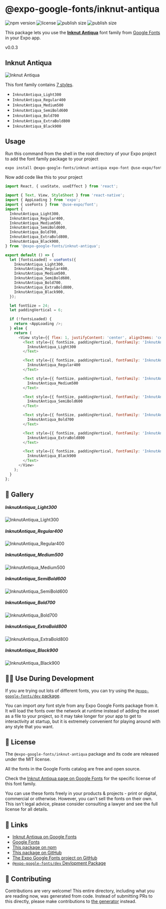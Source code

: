 # @expo-google-fonts/inknut-antiqua

![npm version](https://flat.badgen.net/npm/v/@expo-google-fonts/inknut-antiqua)
![license](https://flat.badgen.net/github/license/expo/google-fonts)
![publish size](https://flat.badgen.net/packagephobia/install/@expo-google-fonts/inknut-antiqua)
![publish size](https://flat.badgen.net/packagephobia/publish/@expo-google-fonts/inknut-antiqua)

This package lets you use the [**Inknut Antiqua**](https://fonts.google.com/specimen/Inknut+Antiqua) font family from [Google Fonts](https://fonts.google.com/) in your Expo app.

v0.0.3

## Inknut Antiqua

![Inknut Antiqua](./font-family.png)

This font family contains [7 styles](#-gallery).

- `InknutAntiqua_Light300`
- `InknutAntiqua_Regular400`
- `InknutAntiqua_Medium500`
- `InknutAntiqua_SemiBold600`
- `InknutAntiqua_Bold700`
- `InknutAntiqua_ExtraBold800`
- `InknutAntiqua_Black900`

## Usage

Run this command from the shell in the root directory of your Expo project to add the font family package to your project
```sh
expo install @expo-google-fonts/inknut-antiqua expo-font @use-expo/font
```

Now add code like this to your project
```js
import React, { useState, useEffect } from 'react';

import { Text, View, StyleSheet } from 'react-native';
import { AppLoading } from 'expo';
import { useFonts } from '@use-expo/font';
import {
  InknutAntiqua_Light300,
  InknutAntiqua_Regular400,
  InknutAntiqua_Medium500,
  InknutAntiqua_SemiBold600,
  InknutAntiqua_Bold700,
  InknutAntiqua_ExtraBold800,
  InknutAntiqua_Black900,
} from '@expo-google-fonts/inknut-antiqua';

export default () => {
  let [fontsLoaded] = useFonts({
    InknutAntiqua_Light300,
    InknutAntiqua_Regular400,
    InknutAntiqua_Medium500,
    InknutAntiqua_SemiBold600,
    InknutAntiqua_Bold700,
    InknutAntiqua_ExtraBold800,
    InknutAntiqua_Black900,
  });

  let fontSize = 24;
  let paddingVertical = 6;

  if (!fontsLoaded) {
    return <AppLoading />;
  } else {
    return (
      <View style={{ flex: 1, justifyContent: 'center', alignItems: 'center' }}>
        <Text style={{ fontSize, paddingVertical, fontFamily: 'InknutAntiqua_Light300' }}>
          InknutAntiqua_Light300
        </Text>

        <Text style={{ fontSize, paddingVertical, fontFamily: 'InknutAntiqua_Regular400' }}>
          InknutAntiqua_Regular400
        </Text>

        <Text style={{ fontSize, paddingVertical, fontFamily: 'InknutAntiqua_Medium500' }}>
          InknutAntiqua_Medium500
        </Text>

        <Text style={{ fontSize, paddingVertical, fontFamily: 'InknutAntiqua_SemiBold600' }}>
          InknutAntiqua_SemiBold600
        </Text>

        <Text style={{ fontSize, paddingVertical, fontFamily: 'InknutAntiqua_Bold700' }}>
          InknutAntiqua_Bold700
        </Text>

        <Text style={{ fontSize, paddingVertical, fontFamily: 'InknutAntiqua_ExtraBold800' }}>
          InknutAntiqua_ExtraBold800
        </Text>

        <Text style={{ fontSize, paddingVertical, fontFamily: 'InknutAntiqua_Black900' }}>
          InknutAntiqua_Black900
        </Text>
      </View>
    );
  }
};

```

## 🔡 Gallery

##### InknutAntiqua_Light300
![InknutAntiqua_Light300](./8fae03035a8fb6772fc7bcac683c4a01747a3902ede69b6897be980d35cd3c42.ttf.png)

##### InknutAntiqua_Regular400
![InknutAntiqua_Regular400](./bad6e7b6f2580d3870d5242c04a7edbb0712500e639570759d1b76b16ad225af.ttf.png)

##### InknutAntiqua_Medium500
![InknutAntiqua_Medium500](./f7bad3658649b817553e3c3a1e3b75b8b1c2f93af24d3ee0c2f491f13695cee4.ttf.png)

##### InknutAntiqua_SemiBold600
![InknutAntiqua_SemiBold600](./4249a7edc9acfbbb46d50638be038427a109d75df9478fd696a6d61ac2c6262b.ttf.png)

##### InknutAntiqua_Bold700
![InknutAntiqua_Bold700](./ed4800a911bc4a319bbb68949167b0e0c9149ae4542444b3643b0949f21dbebb.ttf.png)

##### InknutAntiqua_ExtraBold800
![InknutAntiqua_ExtraBold800](./58f6a2abd44b4a7ba81f42611ec481c40e08bed9129fec6f638b2dca583bf20d.ttf.png)

##### InknutAntiqua_Black900
![InknutAntiqua_Black900](./068486e18282d9c5300c186834bd1a055d1d4d2697ac3498756bc41e999b676b.ttf.png)


## 👩‍💻 Use During Development

If you are trying out lots of different fonts, you can try using the [`@expo-google-fonts/dev` package](https://github.com/expo/google-fonts/tree/master/font-packages/dev#readme).

You can import *any* font style from any Expo Google Fonts package from it. It will load the fonts
over the network at runtime instead of adding the asset as a file to your project, so it may take longer
for your app to get to interactivity at startup, but it is extremely convenient
for playing around with any style that you want.

## 📖 License

The `@expo-google-fonts/inknut-antiqua` package and its code are released under the MIT license.

All the fonts in the Google Fonts catalog are free and open source.

Check the [Inknut Antiqua page on Google Fonts](https://fonts.google.com/specimen/Inknut+Antiqua) for the specific license of this font family.

You can use these fonts freely in your products & projects - print or digital, commercial or otherwise. However, you can't sell the fonts on their own. This isn't legal advice, please consider consulting a lawyer and see the full license for all details.

## 🔗 Links

- [Inknut Antiqua on Google Fonts](https://fonts.google.com/specimen/Inknut+Antiqua)
- [Google Fonts](https://fonts.google.com/)
- [This package on npm](https://www.npmjs.com/package/@expo-google-fonts/inknut-antiqua)
- [This package on GitHub](https://github.com/expo/google-fonts/tree/master/font-packages/inknut-antiqua)
- [The Expo Google Fonts project on GitHub](https://github.com/expo/google-fonts)
- [`@expo-google-fonts/dev` Devlopment Package](https://github.com/expo/google-fonts/tree/master/font-packages/dev)


## 🤝 Contributing

Contributions are very welcome! This entire directory, including what you are reading now, was generated from code. Instead of submitting PRs to this directly, please make contributions to [the generator](https://github.com/expo/google-fonts/tree/master/packages/generator) instead.
